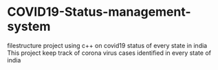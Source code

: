 # COVID19-Status-management-system
filestructure project using c++ on covid19 status of every state in india<br>
This project keep track of corona virus cases identified in every state of india  
